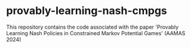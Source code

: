 # provably-learning-nash-cmpgs
This repository contains the code associated with the paper 'Provably Learning Nash Policies in Constrained Markov Potential Games' (AAMAS 2024)
